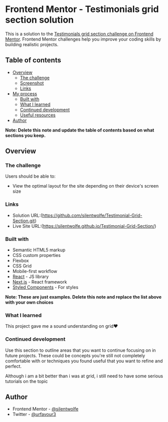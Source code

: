 # Frontend Mentor - Testimonials grid section solution

This is a solution to the [Testimonials grid section challenge on Frontend Mentor](https://www.frontendmentor.io/challenges/testimonials-grid-section-Nnw6J7Un7). Frontend Mentor challenges help you improve your coding skills by building realistic projects. 

## Table of contents

- [Overview](#overview)
  - [The challenge](#the-challenge)
  - [Screenshot](#screenshot)
  - [Links](#links)
- [My process](#my-process)
  - [Built with](#built-with)
  - [What I learned](#what-i-learned)
  - [Continued development](#continued-development)
  - [Useful resources](#useful-resources)
- [Author](#author)

**Note: Delete this note and update the table of contents based on what sections you keep.**

## Overview

### The challenge

Users should be able to:

- View the optimal layout for the site depending on their device's screen size

### Links

- Solution URL:(https://github.com/silentwolfe/Testimonial-Grid-Section.git)
- Live Site URL:(https://silentwolfe.github.io/Testimonial-Grid-Section/)

### Built with

- Semantic HTML5 markup
- CSS custom properties
- Flexbox
- CSS Grid
- Mobile-first workflow
- [React](https://reactjs.org/) - JS library
- [Next.js](https://nextjs.org/) - React framework
- [Styled Components](https://styled-components.com/) - For styles

**Note: These are just examples. Delete this note and replace the list above with your own choices**

### What I learned

This project gave me a sound understanding on grid❤

### Continued development

Use this section to outline areas that you want to continue focusing on in future projects. These could be concepts you're still not completely comfortable with or techniques you found useful that you want to refine and perfect.

Although i am a bit better than i was at grid, i still need to have some serious tutorials on the topic

## Author
- Frontend Mentor - [@silentwolfe](https://www.frontendmentor.io/profile/silentwolfe)
- Twitter - [@urfavour3](https://www.twitter.com/problmsolvr)
